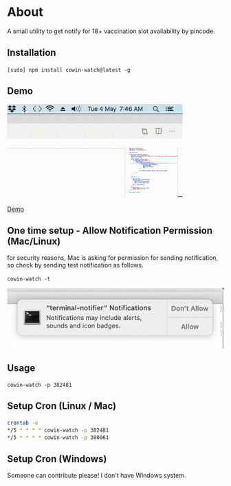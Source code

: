 # About

A small utility to get notify for 18+ vaccination slot availability by pincode.

## Installation

`[sudo] npm install cowin-watch@latest -g`

## Demo

![Demo](cowin.gif?raw=true "Demo")

[Demo](cowin.gif)

## One time setup - Allow Notification Permission (Mac/Linux)

for security reasons, Mac is asking for permission for sending notification, so check by sending test notification as follows.

`cowin-watch -t`

![Notification](cowin-test-note.png?raw=true "Notification")

## Usage

`cowin-watch -p 382481`

## Setup Cron (Linux / Mac)

```sh
crontab -e
*/5 * * * * cowin-watch -p 382481
*/5 * * * * cowin-watch -p 380061
```

## Setup Cron (Windows)

Someone can contribute please! I don't have Windows system.